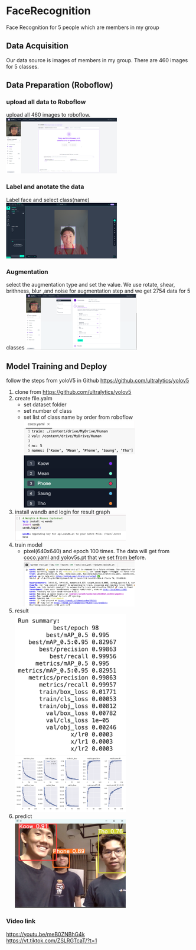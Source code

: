 # FaceRecognition
 Face Recognition for 5 people which are members in my group
 
## Data Acquisition
 Our data source is images of members in my group. There are 460 images for 5 classes.

## Data Preparation (Roboflow)
### upload all data to Roboflow
 upload all 460 images to roboflow.
<img
  src="/Readme_md/upload2roboflow.png"
  alt="Alt text"
  title="Optional title"
  style="display: inline-block; margin: 0 auto; max-width: 300px">
### Label and anotate the data
Label face and select class(name)
<img
  src="/Readme_md/anotation.png"
  alt="Alt text"
  title="Optional title"
  style="display: inline-block; margin: 0 auto; max-width: 300px">
### Augmentation
 select the augmentation type and set the value. We use rotate, shear, brithness, blur ,and noise for augmentation step and we get 2754 data for 5 classes
<img
  src="/Readme_md/augmentation.png"
  alt="Alt text"
  title="Optional title"
  style="display: inline-block; margin: 0 auto; max-width: 300px">
## Model Training and Deploy
follow the steps from yoloV5 in Github https://github.com/ultralytics/yolov5
1. clone from https://github.com/ultralytics/yolov5
2. create file.yalm 
   - set dataset folder
   - set number of class
   - set list of class name by order from roboflow
     <img
  src="/Readme_md/yaml.png"
  alt="Alt text"
  title="Optional title"
  style="display: inline-block; margin: 0 auto; max-width: 300px">
     <img
  src="/Readme_md/order.png"
  alt="Alt text"
  title="Optional title"
  style="display: inline-block; margin: 0 auto; max-width: 300px">
3. install wandb and login for result graph
   <img
  src="/Readme_md/wandb.png"
  alt="Alt text"
  title="Optional title"
  style="display: inline-block; margin: 0 auto; max-width: 300px">
5. train model 
   - pixel(640x640) and epoch 100 times. The data will get from coco.yaml and yolov5s.pt that we set from before.
     <img
  src="/Readme_md/train.png"
  alt="Alt text"
  title="Optional title"
  style="display: inline-block; margin: 0 auto; max-width: 300px">
5. result<br/>
   <img
  src="/Readme_md/result1.png"
  alt="Alt text"
  title="Optional title"
  style="display: inline-block; margin: 0 auto; max-width: 300px">
  <img
  src="/Readme_md/result2.png"
  alt="Alt text"
  title="Optional title"
  style="display: inline-block; margin: 0 auto; max-width: 300px">
7. predict<br/>
   <img
  src="/Readme_md/detect.jpg"
  alt="Alt text"
  title="Optional title"
  style="display: inline-block; margin: 0 auto; max-width: 300px">

### Video link
https://youtu.be/meB0ZNBhG4k <br/>
https://vt.tiktok.com/ZSLRGTcaT/?t=1

  
  

